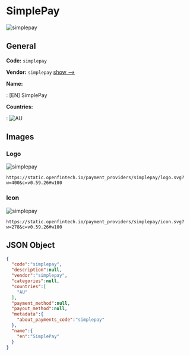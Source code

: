 
# SimplePay 
![simplepay](https://static.openfintech.io/payment_providers/simplepay/logo.svg?w=400&c=v0.59.26#w100)  

## General 
 
**Code:** `simplepay` 
 
**Vendor:** `simplepay` [show -->](/vendors/simplepay/) 
 
**Name:** 
 
:	[EN] SimplePay 
 
 
**Countries:** 
 
:	![AU](https://cdnjs.cloudflare.com/ajax/libs/flag-icon-css/3.3.0/flags/4x3/au.svg#w24)  

## Images 

### Logo 
 
![simplepay](https://static.openfintech.io/payment_providers/simplepay/logo.svg?w=400&c=v0.59.26#w100)  

```
https://static.openfintech.io/payment_providers/simplepay/logo.svg?w=400&c=v0.59.26#w100
```  

### Icon 
 
![simplepay](https://static.openfintech.io/payment_providers/simplepay/icon.svg?w=278&c=v0.59.26#w100)  

```
https://static.openfintech.io/payment_providers/simplepay/icon.svg?w=278&c=v0.59.26#w100
```  

## JSON Object 

```json
{
  "code":"simplepay",
  "description":null,
  "vendor":"simplepay",
  "categories":null,
  "countries":[
    "AU"
  ],
  "payment_method":null,
  "payout_method":null,
  "metadata":{
    "about_payments_code":"simplepay"
  },
  "name":{
    "en":"SimplePay"
  }
}
```  
